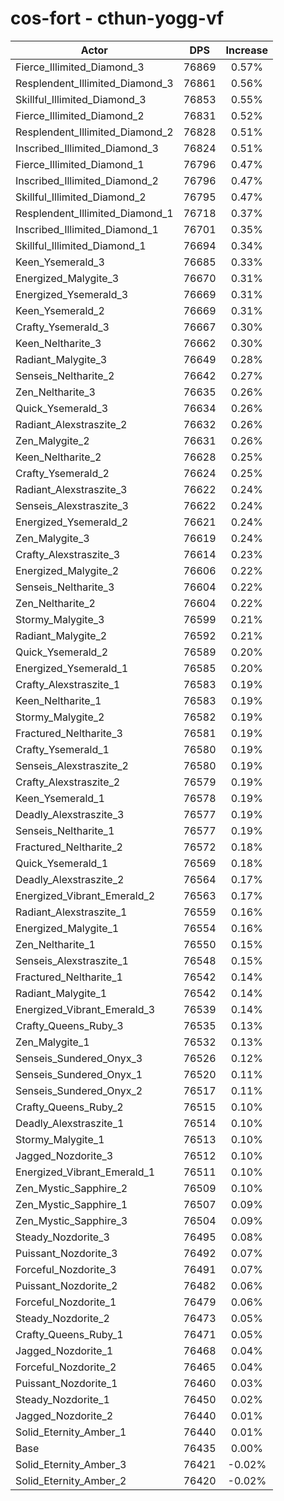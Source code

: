 # cos-fort - cthun-yogg-vf
| Actor | DPS | Increase |
|---|:---:|:---:|
|Fierce_Illimited_Diamond_3|76869|0.57%|
|Resplendent_Illimited_Diamond_3|76861|0.56%|
|Skillful_Illimited_Diamond_3|76853|0.55%|
|Fierce_Illimited_Diamond_2|76831|0.52%|
|Resplendent_Illimited_Diamond_2|76828|0.51%|
|Inscribed_Illimited_Diamond_3|76824|0.51%|
|Fierce_Illimited_Diamond_1|76796|0.47%|
|Inscribed_Illimited_Diamond_2|76796|0.47%|
|Skillful_Illimited_Diamond_2|76795|0.47%|
|Resplendent_Illimited_Diamond_1|76718|0.37%|
|Inscribed_Illimited_Diamond_1|76701|0.35%|
|Skillful_Illimited_Diamond_1|76694|0.34%|
|Keen_Ysemerald_3|76685|0.33%|
|Energized_Malygite_3|76670|0.31%|
|Energized_Ysemerald_3|76669|0.31%|
|Keen_Ysemerald_2|76669|0.31%|
|Crafty_Ysemerald_3|76667|0.30%|
|Keen_Neltharite_3|76662|0.30%|
|Radiant_Malygite_3|76649|0.28%|
|Senseis_Neltharite_2|76642|0.27%|
|Zen_Neltharite_3|76635|0.26%|
|Quick_Ysemerald_3|76634|0.26%|
|Radiant_Alexstraszite_2|76632|0.26%|
|Zen_Malygite_2|76631|0.26%|
|Keen_Neltharite_2|76628|0.25%|
|Crafty_Ysemerald_2|76624|0.25%|
|Radiant_Alexstraszite_3|76622|0.24%|
|Senseis_Alexstraszite_3|76622|0.24%|
|Energized_Ysemerald_2|76621|0.24%|
|Zen_Malygite_3|76619|0.24%|
|Crafty_Alexstraszite_3|76614|0.23%|
|Energized_Malygite_2|76606|0.22%|
|Senseis_Neltharite_3|76604|0.22%|
|Zen_Neltharite_2|76604|0.22%|
|Stormy_Malygite_3|76599|0.21%|
|Radiant_Malygite_2|76592|0.21%|
|Quick_Ysemerald_2|76589|0.20%|
|Energized_Ysemerald_1|76585|0.20%|
|Crafty_Alexstraszite_1|76583|0.19%|
|Keen_Neltharite_1|76583|0.19%|
|Stormy_Malygite_2|76582|0.19%|
|Fractured_Neltharite_3|76581|0.19%|
|Crafty_Ysemerald_1|76580|0.19%|
|Senseis_Alexstraszite_2|76580|0.19%|
|Crafty_Alexstraszite_2|76579|0.19%|
|Keen_Ysemerald_1|76578|0.19%|
|Deadly_Alexstraszite_3|76577|0.19%|
|Senseis_Neltharite_1|76577|0.19%|
|Fractured_Neltharite_2|76572|0.18%|
|Quick_Ysemerald_1|76569|0.18%|
|Deadly_Alexstraszite_2|76564|0.17%|
|Energized_Vibrant_Emerald_2|76563|0.17%|
|Radiant_Alexstraszite_1|76559|0.16%|
|Energized_Malygite_1|76554|0.16%|
|Zen_Neltharite_1|76550|0.15%|
|Senseis_Alexstraszite_1|76548|0.15%|
|Fractured_Neltharite_1|76542|0.14%|
|Radiant_Malygite_1|76542|0.14%|
|Energized_Vibrant_Emerald_3|76539|0.14%|
|Crafty_Queens_Ruby_3|76535|0.13%|
|Zen_Malygite_1|76532|0.13%|
|Senseis_Sundered_Onyx_3|76526|0.12%|
|Senseis_Sundered_Onyx_1|76520|0.11%|
|Senseis_Sundered_Onyx_2|76517|0.11%|
|Crafty_Queens_Ruby_2|76515|0.10%|
|Deadly_Alexstraszite_1|76514|0.10%|
|Stormy_Malygite_1|76513|0.10%|
|Jagged_Nozdorite_3|76512|0.10%|
|Energized_Vibrant_Emerald_1|76511|0.10%|
|Zen_Mystic_Sapphire_2|76509|0.10%|
|Zen_Mystic_Sapphire_1|76507|0.09%|
|Zen_Mystic_Sapphire_3|76504|0.09%|
|Steady_Nozdorite_3|76495|0.08%|
|Puissant_Nozdorite_3|76492|0.07%|
|Forceful_Nozdorite_3|76491|0.07%|
|Puissant_Nozdorite_2|76482|0.06%|
|Forceful_Nozdorite_1|76479|0.06%|
|Steady_Nozdorite_2|76473|0.05%|
|Crafty_Queens_Ruby_1|76471|0.05%|
|Jagged_Nozdorite_1|76468|0.04%|
|Forceful_Nozdorite_2|76465|0.04%|
|Puissant_Nozdorite_1|76460|0.03%|
|Steady_Nozdorite_1|76450|0.02%|
|Jagged_Nozdorite_2|76440|0.01%|
|Solid_Eternity_Amber_1|76440|0.01%|
|Base|76435|0.00%|
|Solid_Eternity_Amber_3|76421|-0.02%|
|Solid_Eternity_Amber_2|76420|-0.02%|
